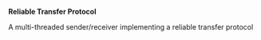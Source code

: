 **Reliable Transfer Protocol**

A multi-threaded sender/receiver implementing a reliable transfer protocol
